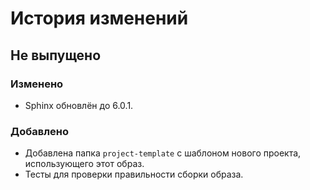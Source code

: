 # История изменений

## Не выпущено

### Изменено

- Sphinx обновлён до 6.0.1.

### Добавлено

- Добавлена папка `project-template` с шаблоном нового проекта, использующего этот образ.
- Тесты для проверки правильности сборки образа.
